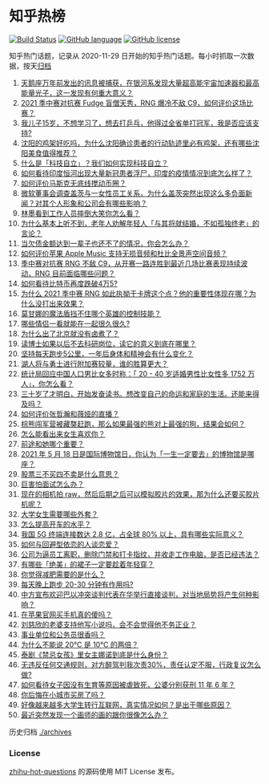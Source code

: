# 知乎热榜
[![Build Status](https://github.com/ToWeLong/zhihu-hot-questions/workflows/CI/badge.svg)](https://github.com/ToWeLong/zhihu-hot-questions/actions)
[![GitHub language](https://img.shields.io/badge/language-golang-orange.svg)](https://golang.org/)
[![GitHub license](https://img.shields.io/github/license/ToWeLong/zhihu-hot-questions)](https://github.com/ToWeLong/zhihu-hot-questions/blob/main/LICENSE)

知乎热门话题，记录从 2020-11-29 日开始的知乎热门话题。每小时抓取一次数据，按天[归档](./archives)

<!-- BEGIN -->

1. [天鹅座万年前发出的讯息被捕获，在银河系发现大量超高能宇宙加速器和最高能量光子，这一发现有何重大意义？](https://www.zhihu.com/question/459873347)
1. [2021 季中赛对抗赛 Fudge 盲僧天秀，RNG 爆冷不敌 C9，如何评价这场比赛？](https://www.zhihu.com/question/460014492)
1. [我儿子15岁，不想学习了，想去打乒乓，他得过全省单打冠军，我是否应该支持?](https://www.zhihu.com/question/456960345)
1. [沈阳的鸡架好吃吗，为什么沈阳确诊患者的行动轨迹里必有鸡架，还有哪些沈阳美食值得推荐？](https://www.zhihu.com/question/459920240)
1. [什么是「科技自立」？我们如何实现科技自立？](https://www.zhihu.com/question/458853728)
1. [如何看待印度恒河出现大量新冠患者浮尸，印度的疫情情况到底怎么样了？](https://www.zhihu.com/question/459407486)
1. [如何评价马斯克无底线搅动币圈？](https://www.zhihu.com/question/459379377)
1. [微软董事会调查盖茨与一女性员工关系，为什么盖茨突然出现这么多负面新闻？对其个人形象和公司会有哪些影响？](https://www.zhihu.com/question/459873120)
1. [林墨看到工作人员摔倒大笑你怎么看？](https://www.zhihu.com/question/459874652)
1. [为什么基本上听不到，老年人劝解年轻人「与其将就结婚，不如孤独终老」的言论？](https://www.zhihu.com/question/454631538)
1. [当欠债金额达到一辈子也还不了的情况，你会怎么办？](https://www.zhihu.com/question/458085883)
1. [如何评价苹果 Apple Music 支持无损音频和杜比全景声空间音频？](https://www.zhihu.com/question/460019679)
1. [季中赛对抗赛 RNG 不敌 C9，从开赛一路连胜到最近几场比赛表现持续波动，RNG 目前面临哪些问题？](https://www.zhihu.com/question/460023244)
1. [如何看待比特币再度跌破4万5?](https://www.zhihu.com/question/459874779)
1. [为什么 2021 季中赛 RNG 如此执拗于卡牌这个点？他的重要性体现在哪？为什么没打出来效果？](https://www.zhihu.com/question/460023815)
1. [莫甘娜的魔法盾挡不住哪个英雄的控制技能？](https://www.zhihu.com/question/459716131)
1. [哪些情侣一看就能在一起很久很久?](https://www.zhihu.com/question/309398217)
1. [为什么出了北京就没有卤煮了？](https://www.zhihu.com/question/64760707)
1. [读博士如果以后不去科研岗位，读它的意义到底在哪里？](https://www.zhihu.com/question/454944295)
1. [坚持每天跑步5公里，一年后身体和精神会有什么变化？](https://www.zhihu.com/question/422797771)
1. [湖人将与勇士进行附加赛较量，谁的胜算更大？](https://www.zhihu.com/question/459890298)
1. [统计局回应中国人口男比女多时称：「 20 - 40 岁适婚男性比女性多 1752 万人」，你怎么看？](https://www.zhihu.com/question/459890468)
1. [三十岁了才明白，开始发奋读书。想改变自己的命运和家庭的生活。还能来得及吗？](https://www.zhihu.com/question/359652140)
1. [如何评价张哲瀚和薇娅的直播？](https://www.zhihu.com/question/459460329)
1. [棕熊闯军营被藏獒赶跑，那么如果最强的熊对上最强的狗，结果会如何？](https://www.zhihu.com/question/459762593)
1. [怎么能看出来女生喜欢你？](https://www.zhihu.com/question/453143428)
1. [前途和她哪个重要？](https://www.zhihu.com/question/458900835)
1. [2021 年 5 月 18 日是国际博物馆日，你认为「一生一定要去」的博物馆是哪座？](https://www.zhihu.com/question/459221242)
1. [股票三不买四不卖是什么意思？](https://www.zhihu.com/question/453247969)
1. [巨害怕面试怎么办？](https://www.zhihu.com/question/451100355)
1. [现在的相机拍 raw，然后后期之后可以模拟胶片的效果，那为什么还要买胶片机呢？](https://www.zhihu.com/question/459885275)
1. [大学女生需要哪些外套？](https://www.zhihu.com/question/293964461)
1. [怎么提高开车的水平？](https://www.zhihu.com/question/455130091)
1. [我国 5G 终端连接数达 2.8 亿，占全球 80% 以上，具有哪些实际意义？](https://www.zhihu.com/question/459871336)
1. [如何与回避型依恋的人谈恋爱？](https://www.zhihu.com/question/365598090)
1. [公司为逼员工离职，删除门禁和打卡指纹，并收走工作电脑，是否已经违法？](https://www.zhihu.com/question/458446577)
1. [有哪些「绝美」的裙子一定要趁着年轻穿？](https://www.zhihu.com/question/372236949)
1. [你觉得减肥需要的是什么？](https://www.zhihu.com/question/451656730)
1. [每天晚上跑步 20-30 分钟有作用吗?](https://www.zhihu.com/question/435607815)
1. [中方宣布欢迎巴以冲突谈判代表在华举行直接谈判，对当地局势将产生何种影响？](https://www.zhihu.com/question/459778849)
1. [在苹果官网买手机真的傻吗？](https://www.zhihu.com/question/447287590)
1. [刘慈欣的老婆支持他写小说吗，会不会觉得他不务正业？](https://www.zhihu.com/question/331517225)
1. [事业单位和公务员很香吗？](https://www.zhihu.com/question/458608927)
1. [为什么不能说 20℃ 是 10℃ 的两倍？](https://www.zhihu.com/question/25112140)
1. [泰剧《禁忌女孩》里女主娜诺到底是什么身份？](https://www.zhihu.com/question/407927126)
1. [无违反任何交通规则，对方醉驾判我次责30%，责任认定不服，行政复议怎么做?](https://www.zhihu.com/question/456577306)
1. [如何看待女子因没有生育等原因被虐致死，公婆分别获刑 11 年 6 年？](https://www.zhihu.com/question/459407583)
1. [你后悔在小城市买房了吗？](https://www.zhihu.com/question/449925888)
1. [好像越来越多大学生转行互联网，真实情况如何？是出于哪些原因？](https://www.zhihu.com/question/459260995)
1. [最近突然发现一个画师的画的跟你很像怎么办？](https://www.zhihu.com/question/458314529)

<!-- END -->

历史归档 [./archives](./archives)


### License
[zhihu-hot-questions](https://github.com/towelong/zhihu-hot-questions) 的源码使用 MIT License 发布。